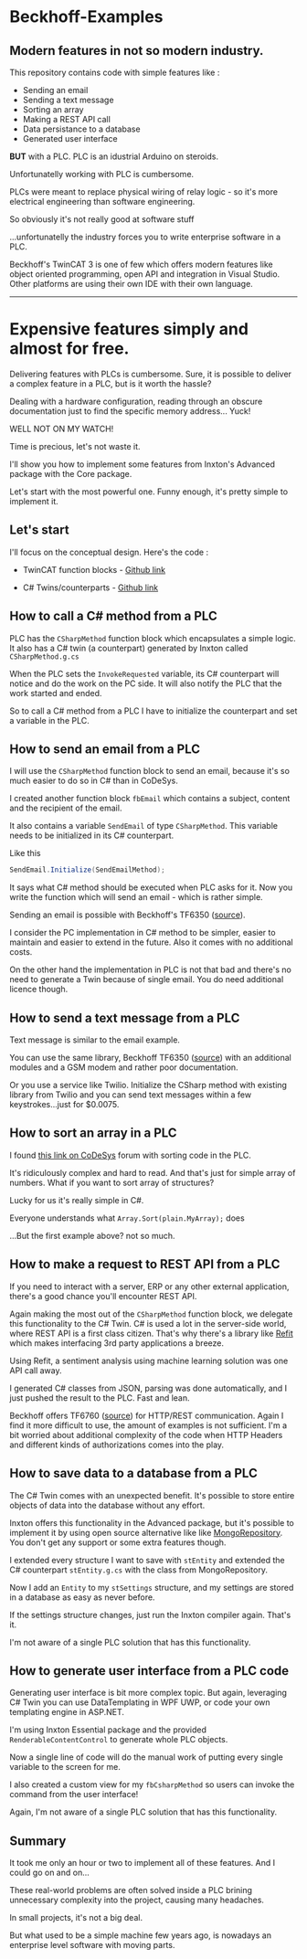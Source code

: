 # Beckhoff-Examples
## Modern features in not so modern industry.

This repository contains code with simple features like : 

- Sending an email
- Sending a text message 
- Sorting an array
- Making a REST API call
- Data persistance to a database
- Generated user interface

**BUT** with a PLC. PLC is an idustrial Arduino on steroids.

Unfortunatelly working with PLC is cumbersome. 

PLCs were meant to replace physical wiring of relay logic - so it's more electrical engineering than software engineering.

So obviously it's not really good at software stuff

...unfortunatelly the industry forces you to write enterprise software in a PLC.

Beckhoff's TwinCAT 3 is one of few which offers modern features like object oriented programming, open API and integration in Visual Studio. 
Other platforms are using their own IDE with their own language.

---
# Expensive features simply and almost for free.

Delivering features with PLCs is cumbersome. Sure, it is possible to deliver a complex feature in a PLC, but is it worth the hassle?

Dealing with a hardware configuration, reading through an obscure documentation just to find the specific memory address... Yuck!

WELL NOT ON MY WATCH!

Time is precious, let's not waste it.

I'll show you how to implement some features from Inxton's Advanced package with the Core package.

Let's start with the most powerful one. Funny enough, it's pretty simple to implement it.


## Let's start
I'll focus on the conceptual design. Here's the code :

- TwinCAT function blocks - [Github link](https://github.com/jozefchmelar/Beckhoff-Examples/tree/master/src/PLC/TwinCAT/Plc/POUs)

- C# Twins/counterparts - [Github link](https://github.com/jozefchmelar/Beckhoff-Examples/tree/master/src/PLC/PlcConnector)

## How to call a C# method from a PLC

PLC has the `CSharpMethod` function block which encapsulates a simple logic. It also has a C# twin (a counterpart) generated by Inxton called `CSharpMethod.g.cs`

When the PLC sets the `InvokeRequested` variable, its C# counterpart will notice and do the work on the PC side. It will also notify the PLC that the work started and ended.

So to call a C# method from a PLC I have to initialize the counterpart and set a variable in the PLC.

 
## How to send an email from a PLC

I will use the `CSharpMethod` function block to send an email, because it's so much easier to do so in C# than in CoDeSys.

I created another function block `fbEmail` which contains a subject, content and the recipient of the email.

It also contains a variable `SendEmail` of type `CSharpMethod`. This variable needs to be initialized in its C# counterpart.

Like this
```csharp
SendEmail.Initialize(SendEmailMethod);
```

It says what C# method should be executed when PLC asks for it. Now you write the function which will send an email - which is rather simple.

Sending an email is possible with Beckhoff's TF6350 ([source](https://infosys.beckhoff.com/english.php?content=../content/1033/tf6350_tc3_sms_smtp/9007199628047499.html&id=5671277223372120786)).

I consider the PC implementation in C# method to be simpler, easier to maintain and easier to extend in the future. Also it comes with no additional costs.

On the other hand the implementation in PLC is not that bad and there's no need to generate a Twin because of single email. You do need additional licence though.

## How to send a text message from a PLC

Text message is similar to the email example. 

You can use the same library, Beckhoff TF6350 ([source](https://infosys.beckhoff.com/english.php?content=../content/1033/tf6350_tc3_sms_smtp/373331083.html&id=1327927650209356538)) with an additional modules and a GSM modem and rather poor documentation. 

Or you use a service like Twilio. Initialize the CSharp method with existing library from Twilio and you can send text messages within a few keystrokes...just for $0.0075. 


## How to sort an array in a PLC

I found [this link on CoDeSys](https://forge.codesys.com/forge/talk/Runtime/thread/6ae1b1ff98/#c35d) forum with sorting code in the PLC. 

It's ridiculously complex and hard to read. And that's just for simple array of numbers. What if you want to sort array of structures?

Lucky for us it's really simple in C#.

Everyone understands what `Array.Sort(plain.MyArray);` does

...But the first example above? not so much.

## How to make a request to REST API from a PLC

If you need to interact with a server, ERP or any other external application, there's a good chance you'll encounter REST API.

Again making the most out of the `CSharpMethod` function block, we delegate this functionality to the C# Twin. C# is used a lot in the server-side world, where REST API is a first class citizen. That's why there's a library like [Refit](https://github.com/reactiveui/refit) which makes interfacing 3rd party applications a breeze.

Using Refit, a sentiment analysis using machine learning solution was one API call away. 

I generated C# classes from JSON, parsing was done automatically, and I just pushed the result to the PLC. Fast and lean.


Beckhoff offers TF6760 ([source](https://infosys.beckhoff.com/content/1033/tf6760_tc3_iot_https_rest/9007207131995787.html?id=4342800848274939540)) for HTTP/REST communication. Again I find it more difficult to use, the amount of examples is not sufficient. I'm a bit worried about additional complexity of the code when HTTP Headers and different kinds of authorizations comes into the play.

## How to save data to a database from a PLC

The C# Twin comes with an unexpected benefit. It's possible to store entire objects of data into the database without any effort. 

Inxton offers this functionality in the Advanced package, but it's possible to implement it by using open source alternative like like [MongoRepository](https://github.com/RobThree/MongoRepository). You don't get any support or some extra features though.

I extended every structure I want to save with `stEntity` and extended the C# counterpart `stEntity.g.cs` with the class from MongoRepository.

Now I add an `Entity` to my `stSettings` structure, and my settings are stored in a database as easy as never before. 

If the settings structure changes, just run the Inxton compiler again. That's it. 

I'm not aware of a single PLC solution that has this functionality. 

## How to generate user interface from a PLC code

Generating user interface is bit more complex topic. But again, leveraging C# Twin you can use DataTemplating in WPF UWP, or code your own templating engine in ASP.NET.

I'm using Inxton Essential package and the provided `RenderableContentControl` to generate whole PLC objects.

Now a single line of code will do the manual work of putting every single variable to the screen for me. 

I also created a custom view for my `fbCsharpMethod` so users can invoke the command from the user interface! 

Again, I'm not aware of a single PLC solution that has this functionality. 

## Summary

It took me only an hour or two to implement all of these features. And I could go on and on... 

These real-world problems are often solved inside a PLC brining unnecessary complexity into the project, causing many headaches.

In small projects, it's not a big deal. 

But what used to be a simple machine few years ago, is nowadays an enterprise level software with moving parts. 